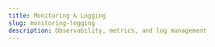 ```yaml
---
title: Monitoring & Logging
slug: monitoring-logging
description: Observability, metrics, and log management
---
```

